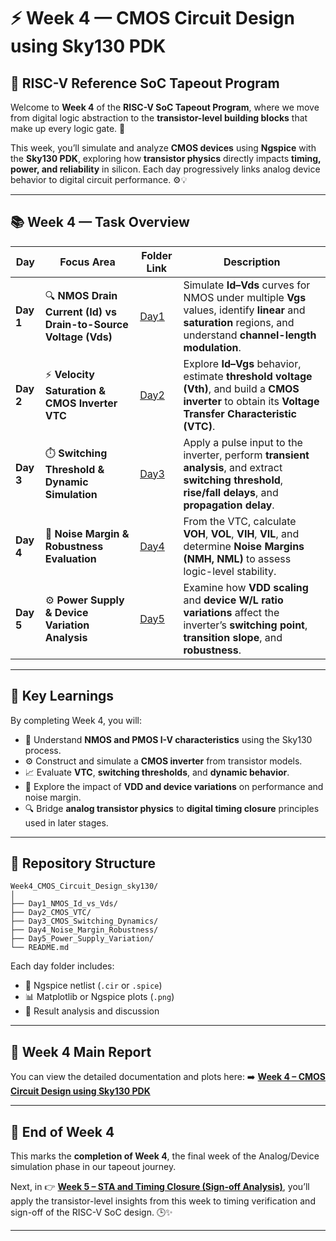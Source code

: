 # ⚡ Week 4 — CMOS Circuit Design using Sky130 PDK

## 🧩 RISC-V Reference SoC Tapeout Program

Welcome to **Week 4** of the **RISC-V SoC Tapeout Program**, where we move from digital logic abstraction to the **transistor-level building blocks** that make up every logic gate. 🌱

This week, you’ll simulate and analyze **CMOS devices** using **Ngspice** with the **Sky130 PDK**, exploring how **transistor physics** directly impacts **timing, power, and reliability** in silicon. Each day progressively links analog device behavior to digital circuit performance. ⚙️💡

---

## 📚 Week 4 — Task Overview

| Day       | Focus Area                                                      | Folder Link                            | Description                                                                                                                                                      |
| --------- | --------------------------------------------------------------- | -------------------------------------- | ---------------------------------------------------------------------------------------------------------------------------------------------------------------- |
| **Day 1** | 🔍 **NMOS Drain Current (Id) vs Drain-to-Source Voltage (Vds)** | [Day1](https://github.com/Techwithram/Week-4-of-RISC-V-SoC-Program/blob/main/Day%201)          | Simulate **Id–Vds** curves for NMOS under multiple **Vgs** values, identify **linear** and **saturation** regions, and understand **channel-length modulation**. |
| **Day 2** | ⚡ **Velocity Saturation & CMOS Inverter VTC**                   | [Day2](./Day2_CMOS_VTC)                | Explore **Id–Vgs** behavior, estimate **threshold voltage (Vth)**, and build a **CMOS inverter** to obtain its **Voltage Transfer Characteristic (VTC)**.        |
| **Day 3** | ⏱️ **Switching Threshold & Dynamic Simulation**                 | [Day3](./Day3_CMOS_Switching_Dynamics) | Apply a pulse input to the inverter, perform **transient analysis**, and extract **switching threshold**, **rise/fall delays**, and **propagation delay**.       |
| **Day 4** | 🧮 **Noise Margin & Robustness Evaluation**                     | [Day4](./Day4_Noise_Margin_Robustness) | From the VTC, calculate **VOH**, **VOL**, **VIH**, **VIL**, and determine **Noise Margins (NMH, NML)** to assess logic-level stability.                          |
| **Day 5** | ⚙️ **Power Supply & Device Variation Analysis**                 | [Day5](./Day5_Power_Supply_Variation)  | Examine how **VDD scaling** and **device W/L ratio variations** affect the inverter’s **switching point**, **transition slope**, and **robustness**.             |

---

## 🌟 Key Learnings

By completing Week 4, you will:

* 🧠 Understand **NMOS and PMOS I-V characteristics** using the Sky130 process.
* ⚙️ Construct and simulate a **CMOS inverter** from transistor models.
* 📈 Evaluate **VTC**, **switching thresholds**, and **dynamic behavior**.
* 🔋 Explore the impact of **VDD and device variations** on performance and noise margin.
* 🔍 Bridge **analog transistor physics** to **digital timing closure** principles used in later stages.

---

## 📂 Repository Structure

```
Week4_CMOS_Circuit_Design_sky130/
│
├── Day1_NMOS_Id_vs_Vds/
├── Day2_CMOS_VTC/
├── Day3_CMOS_Switching_Dynamics/
├── Day4_Noise_Margin_Robustness/
├── Day5_Power_Supply_Variation/
└── README.md
```

Each day folder includes:

* 🧾 Ngspice netlist (`.cir` or `.spice`)
* 📊 Matplotlib or Ngspice plots (`.png`)
* 🧩 Result analysis and discussion

---

## 🔗 Week 4 Main Report

You can view the detailed documentation and plots here:
➡️ [**Week 4 – CMOS Circuit Design using Sky130 PDK**](https://github.com/Nideshkanna/week4_CMOS_Circuit_Design_sky130/blob/main/README.md)

---

## 🏁 End of Week 4

This marks the **completion of Week 4**, the final week of the Analog/Device simulation phase in our tapeout journey.

Next, in 👉 [**Week 5 – STA and Timing Closure (Sign-off Analysis)**](https://github.com/Nideshkanna/week5_STA_TimingClosure_sky130), you’ll apply the transistor-level insights from this week to timing verification and sign-off of the RISC-V SoC design. 🕒✨

---
